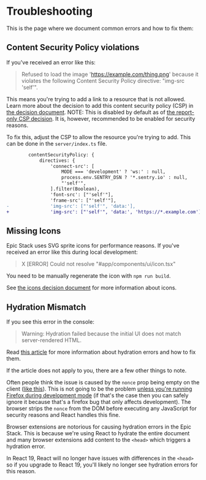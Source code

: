 # Troubleshooting

This is the page where we document common errors and how to fix them:

## Content Security Policy violations

If you've received an error like this:

> Refused to load the image 'https://example.com/thing.png' because it violates
> the following Content Security Policy directive: "img-src 'self'".

This means you're trying to add a link to a resource that is not allowed. Learn
more about the decision to add this content security policy (CSP) in
[the decision document](./decisions/008-content-security-policy.md). NOTE: This
is disabled by default as of
[the report-only CSP decision](./decisions/022-report-only-csp.md). It is,
however, recommended to be enabled for security reasons.

To fix this, adjust the CSP to allow the resource you're trying to add. This can
be done in the `server/index.ts` file.

```diff
		contentSecurityPolicy: {
			directives: {
				'connect-src': [
					MODE === 'development' ? 'ws:' : null,
					process.env.SENTRY_DSN ? '*.sentry.io' : null,
					"'self'",
				].filter(Boolean),
				'font-src': ["'self'"],
				'frame-src': ["'self'"],
-				'img-src': ["'self'", 'data:'],
+				'img-src': ["'self'", 'data:', 'https://*.example.com']
```

## Missing Icons

Epic Stack uses SVG sprite icons for performance reasons. If you've received an
error like this during local development:

> X [ERROR] Could not resolve "#app/components/ui/icon.tsx"

You need to be manually regenerate the icon with `npm run build`.

See
[the icons decision document](https://github.com/epicweb-dev/epic-stack/blob/main/docs/decisions/020-icons.md)
for more information about icons.

## Hydration Mismatch

If you see this error in the console:

> Warning: Hydration failed because the initial UI does not match
> server-rendered HTML.

Read [this article](https://www.jacobparis.com/content/remix-hydration-errors)
for more information about hydration errors and how to fix them.

If the article does not apply to you, there are a few other things to note.

Often people think the issue is caused by the `nonce` prop being empty on the
client ([like this](https://github.com/epicweb-dev/epic-stack/discussions/768)).
This is not going to be the problem
[unless you're running Firefox during development mode](https://github.com/epicweb-dev/epic-stack/discussions/768#discussioncomment-10456308)
(if that's the case then you can safely ignore it because that's a firefox bug
that only affects development). The browser strips the `nonce` from the DOM
before executing any JavaScript for security reasons and React handles this
fine.

Browser extensions are notorious for causing hydration errors in the Epic Stack.
This is because we're using React to hydrate the entire document and many
browser extensions add content to the `<head>` which triggers a hydration error.

In React 19, React will no longer have issues with differences in the `<head>`
so if you upgrade to React 19, you'll likely no longer see hydration errors for
this reason.
